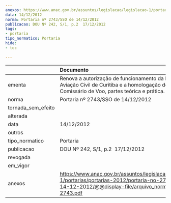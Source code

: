 ```yaml
---
anexos: https://www.anac.gov.br/assuntos/legislacao/legislacao-1/portarias/portarias-2012/portaria-no-2743-sso-de-14-12-2012/@@display-file/arquivo_norma/PA2012-2743.pdf
data: 14/12/2012
norma: Portaria nº 2743/SSO de 14/12/2012
publicacao: DOU Nº 242, S/1, p.2  17/12/2012
tags:
- portaria
tipo_normatico: Portaria
hide: 
- toc 
 
---
```


|                    | Documento                                                                                                                                                         |
|:-------------------|:------------------------------------------------------------------------------------------------------------------------------------------------------------------|
| ementa             | Renova a autorização de funcionamento da Escola de Aviação Civil de Curitiba e a homologação do curso de Comissário de Voo, partes teórica e prática.             |
| norma              | Portaria nº 2743/SSO de 14/12/2012                                                                                                                                |
| tornada_sem_efeito |                                                                                                                                                                   |
| alterada           |                                                                                                                                                                   |
| data               | 14/12/2012                                                                                                                                                        |
| outros             |                                                                                                                                                                   |
| tipo_normatico     | Portaria                                                                                                                                                          |
| publicacao         | DOU Nº 242, S/1, p.2  17/12/2012                                                                                                                                  |
| revogada           |                                                                                                                                                                   |
| em_vigor           |                                                                                                                                                                   |
| anexos             | https://www.anac.gov.br/assuntos/legislacao/legislacao-1/portarias/portarias-2012/portaria-no-2743-sso-de-14-12-2012/@@display-file/arquivo_norma/PA2012-2743.pdf |